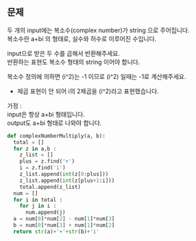 
## 문제  
두 개의 input에는 복소수(complex number)가 string 으로 주어집니다.  
복소수란 a+bi 의 형태로, 실수와 허수로 이루어진 수입니다.  

input으로 받은 두 수를 곱해서 반환해주세요.  
반환하는 표현도 복소수 형태의 string 이어야 합니다.  

복소수 정의에 의하면 (i^2)는 -1 이므로 (i^2) 일때는 -1로 계산해주세요.  

* 제곱 표현이 안 되어 i의 2제곱을 (i^2)라고 표현했습니다.  

가정 :  
input은 항상 a+bi 형태입니다.  
output도 a+bi 형태로 나와야 합니다.  

```python
def complexNumberMultiply(a, b):
  total = []
  for z in a,b :
    z_list = []
    plus = z.find('+')
    i = z.find('i')
    z_list.append(int(z[0:plus]))
    z_list.append(int(z[plus+1:i]))
    total.append(z_list)
  num = []
  for i in total :
    for j in i :
      num.append(j)
  a = num[0]*num[2] - num[1]*num[3]
  b = num[0]*num[3] + num[1]*num[2]
  return str(a)+'+'+str(b)+'i'
```